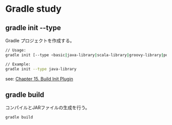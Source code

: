 # Gradle study

## gradle init --type <type>

Gradle プロジェクトを作成する。

```sh
// Usage:
gradle init [--type <basic|java-library|scala-library|groovy-library|pom>]

// Example:
gradle init --type java-library
```

see: [Chapter 15. Build Init Plugin](https://docs.gradle.org/current/userguide/build_init_plugin.html)

## gradle build

コンパイルとJARファイルの生成を行う。

```sh
gradle build
```
